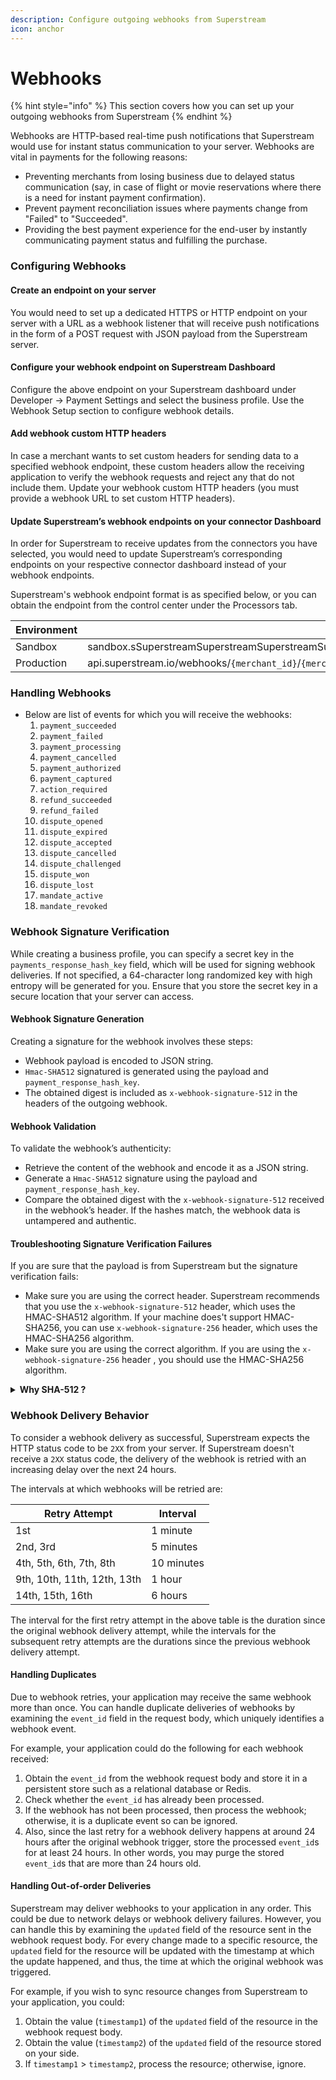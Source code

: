 ```yaml
---
description: Configure outgoing webhooks from Superstream
icon: anchor
---
```


# Webhooks

{% hint style="info" %}
This section covers how you can set up your outgoing webhooks from Superstream
{% endhint %}

Webhooks are HTTP-based real-time push notifications that Superstream would use for instant status communication to your server. Webhooks are vital in payments for the following reasons:

* Preventing merchants from losing business due to delayed status communication (say, in case of flight or movie reservations where there is a need for instant payment confirmation).
* Prevent payment reconciliation issues where payments change from "Failed" to "Succeeded".
* Providing the best payment experience for the end-user by instantly communicating payment status and fulfilling the purchase.

### Configuring Webhooks

#### Create an endpoint on your server

You would need to set up a dedicated HTTPS or HTTP endpoint on your server with a URL as a webhook listener that will receive push notifications in the form of a POST request with JSON payload from the Superstream server.

#### Configure your webhook endpoint on Superstream Dashboard

Configure the above endpoint on your Superstream dashboard under Developer -> Payment Settings and select the business profile. Use the Webhook Setup section to configure webhook details.

#### Add webhook custom HTTP headers

In case a merchant wants to set custom headers for sending data to a specified webhook endpoint, these custom headers allow the receiving application to verify the webhook requests and reject any that do not include them. Update your webhook custom HTTP headers (you must provide a webhook URL to set custom HTTP headers).

#### Update Superstream’s webhook endpoints on your connector Dashboard

In order for Superstream to receive updates from the connectors you have selected, you would need to update Superstream’s corresponding endpoints on your respective connector dashboard instead of your webhook endpoints.

Superstream's webhook endpoint format is as specified below, or you can obtain the endpoint from the control center under the Processors tab.

| Environment | Webhook Endpoint                                                          |
| ----------- |---------------------------------------------------------------------------|
| Sandbox     | sandbox.sSuperstreamSuperstreamSuperstreamSuperstreamSuperstreamSuperstreamuperstream.io/webhooks/`{merchant_id}`/`{merchant_connector_id}` |
| Production  | api.superstream.io/webhooks/`{merchant_id}`/`{merchant_connector_id}`     |

### Handling Webhooks

* Below are list of events for which you will receive the webhooks:
  1. `payment_succeeded`
  2. `payment_failed`
  3. `payment_processing`
  4. `payment_cancelled`
  5. `payment_authorized`
  6. `payment_captured`
  7. `action_required`
  8. `refund_succeeded`
  9. `refund_failed`
  10. `dispute_opened`
  11. `dispute_expired`
  12. `dispute_accepted`
  13. `dispute_cancelled`
  14. `dispute_challenged`
  15. `dispute_won`
  16. `dispute_lost`
  17. `mandate_active`
  18. `mandate_revoked`

### Webhook Signature Verification

While creating a business profile, you can specify a secret key in the `payments_response_hash_key` field, which will be used for signing webhook deliveries. If not specified, a 64-character long randomized key with high entropy will be generated for you. Ensure that you store the secret key in a secure location that your server can access.

#### Webhook Signature Generation

Creating a signature for the webhook involves these steps:

* Webhook payload is encoded to JSON string.
* `Hmac-SHA512` signatured is generated using the payload and `payment_response_hash_key`.
* The obtained digest is included as `x-webhook-signature-512` in the headers of the outgoing webhook.

#### Webhook Validation

To validate the webhook’s authenticity:

* Retrieve the content of the webhook and encode it as a JSON string.
* Generate a `Hmac-SHA512` signature using the payload and `payment_response_hash_key`.
* Compare the obtained digest with the `x-webhook-signature-512` received in the webhook’s header. If the hashes match, the webhook data is untampered and authentic.

#### Troubleshooting Signature Verification Failures

If you are sure that the payload is from Superstream but the signature verification fails:

* Make sure you are using the correct header. Superstream recommends that you use the `x-webhook-signature-512` header, which uses the HMAC-SHA512 algorithm. If your machine does't support HMAC-SHA256, you can use `x-webhook-signature-256` header, which uses the HMAC-SHA256 algorithm.
* Make sure you are using the correct algorithm. If you are using the `x-webhook-signature-256` header , you should use the HMAC-SHA256 algorithm.

<details>

<summary><strong>Why SHA-512 ?</strong></summary>

SHA-512 is a robust cryptographic hash function designed for security. It generates a fixed-size 512-bit (64-byte) output, making it suitable for tasks such as creating digital signatures, password hashing, and ensuring data integrity.

</details>

### Webhook Delivery Behavior

To consider a webhook delivery as successful, Superstream expects the HTTP status code to be `2XX` from your server. If Superstream doesn't receive a `2XX` status code, the delivery of the webhook is retried with an increasing delay over the next 24 hours.

The intervals at which webhooks will be retried are:

| Retry Attempt               | Interval   |
| --------------------------- | ---------- |
| 1st                         | 1 minute   |
| 2nd, 3rd                    | 5 minutes  |
| 4th, 5th, 6th, 7th, 8th     | 10 minutes |
| 9th, 10th, 11th, 12th, 13th | 1 hour     |
| 14th, 15th, 16th            | 6 hours    |

The interval for the first retry attempt in the above table is the duration since the original webhook delivery attempt, while the intervals for the subsequent retry attempts are the durations since the previous webhook delivery attempt.

#### Handling Duplicates

Due to webhook retries, your application may receive the same webhook more than once. You can handle duplicate deliveries of webhooks by examining the `event_id` field in the request body, which uniquely identifies a webhook event.

For example, your application could do the following for each webhook received:

1. Obtain the `event_id` from the webhook request body and store it in a persistent store such as a relational database or Redis.
2. Check whether the `event_id` has already been processed.
3. If the webhook has not been processed, then process the webhook; otherwise, it is a duplicate event so can be ignored.
4. Also, since the last retry for a webhook delivery happens at around 24 hours after the original webhook trigger, store the processed `event_id`s for at least 24 hours. In other words, you may purge the stored `event_id`s that are more than 24 hours old.

#### Handling Out-of-order Deliveries

Superstream may deliver webhooks to your application in any order. This could be due to network delays or webhook delivery failures. However, you can handle this by examining the `updated` field of the resource sent in the webhook request body. For every change made to a specific resource, the `updated` field for the resource will be updated with the timestamp at which the update happened, and thus, the time at which the original webhook was triggered.

For example, if you wish to sync resource changes from Superstream to your application, you could:

1. Obtain the value (`timestamp1`) of the `updated` field of the resource in the webhook request body.
2. Obtain the value (`timestamp2`) of the `updated` field of the resource stored on your side.
3. If `timestamp1` > `timestamp2`, process the resource; otherwise, ignore.
